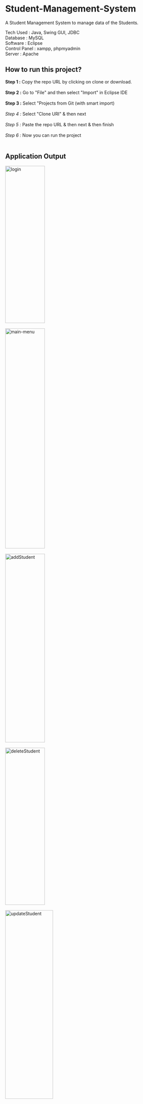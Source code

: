 # Student-Management-System
A Student Management System to manage data of the Students.

Tech Used : Java, Swing GUI, JDBC<br>
Database : MySQL<br>
Software : Eclipse<br>
Control Panel : xampp, phpmyadmin<br>
Server : Apache<br>

## How to run this project?

**Step 1 :** Copy the repo URL by clicking on clone or download.<br><br>
**Step 2 :**  Go to "File" and then select "Import" in Eclipse IDE<br><br>
**Step 3 :** Select "Projects from Git (with smart import)<br><br>
*Step 4 :* Select "Clone URI" & then next<br><br>
*Step 5 :* Paste the repo URL & then next & then finish<br><br>
*Step 6 :* Now you can run the project<br><br>

## Application Output


<img src="https://github.com/jaigora24/Student-Management-System/blob/main/images/login.PNG" alt="login" width="50%" height="500"><br><br>
<img src="https://github.com/jaigora24/Student-Management-System/blob/main/images/menu.PNG" alt="main-menu" width="50%" height="700"><br><br>
<img src="https://github.com/jaigora24/Student-Management-System/blob/main/images/addStudent.PNG" alt="addStudent" width="50%" height="600"><br><br>
<img src="https://github.com/jaigora24/Student-Management-System/blob/main/images/deleteStudent.PNG" alt="deleteStudent" width="50%" height="500"><br><br>
<img src="https://github.com/jaigora24/Student-Management-System/blob/main/images/updateStudent.PNG" alt="updateStudent" width="55%" height="600"><br><br>
